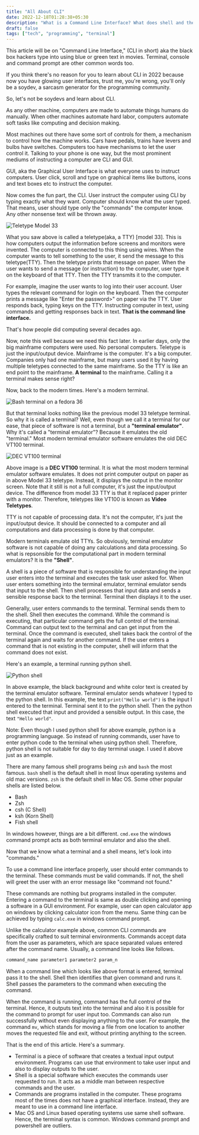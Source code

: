 ```yaml
---
title: "All About CLI"
date: 2022-12-18T01:28:38+05:30
description: "What is a Command Line Interface? What does shell and the means?"
draft: false
tags: ["tech", "programming", "terminal"]
---
```


This article will be on "Command Line Interface," (CLI in short) aka the black
box hackers type into using blue or green text in movies. Terminal, console and
command prompt are other common words too.

If you think there's no reason for you to learn about CLI in 2022 because now
you have glowing user interfaces, trust me, you're wrong, you'll only be a
soydev, a sarcasm generator for the programming community. 

So, let's not be soydevs and learn about CLI.

<div class="hr"></div>

As any other machine, computers are made to automate things humans do
manually. When other machines automate hard labor, computers automate soft
tasks like computing and decision making.

Most machines out there have some sort of controls for them, a mechanism to
control how the machine works.  Cars have pedals, trains have levers and bulbs
have switches. Computers too have mechanisms to let the user control it. Talking
to your phone is one way, but the most prominent mediums of instructing a
computer are CLI and GUI. 

GUI, aka the Graphical User Interface is what everyone uses to instruct
computers. User click, scroll and type on graphical items like buttons, icons
and text boxes etc to instruct the computer.

Now comes the fun part, the CLI. User instruct the computer using CLI by typing
exactly what they want. Computer should know what the user typed. That
means, user should type only the "commands" the computer know. Any other
nonsense text will be thrown away.

<div class="hr"></div>

![Teletype Model 33](teletype.webp)

What you saw above is called a teletype(aka, a TTY) [model 33]. This is how
computers output the information before screens and monitors were invented. The
computer is connected to this thing using wires. When the computer wants to tell
something to the user, it send the message to this teletype(TTY).  Then the
teletype prints that message on paper. When the user wants to send a message (or
instruction) to the computer, user type it on the keyboard of that TTY.  Then
the TTY transmits it to the computer.

For example, imagine the user wants to log into their user account. User types
the relevant command for login on the keyboard. Then the computer prints a
message like "Enter the password>" on paper via the TTY. User responds back,
typing keys on the TTY. Instructing computer in text, using commands and getting
responses back in text. **That is the command line interface.**

That's how people did computing several decades ago. 

Now, note this well because we need this fact later. In earlier days, only the
big mainframe computers were used. No personal computers. Teletype is just the
input/output device. Mainframe is the computer. It's a big computer. Companies
only had one mainframe, but many users used it by having multiple teletypes
connected to the same mainframe.  So the TTY is like an end point to the
mainframe. **A terminal** to the mainframe. Calling it a terminal makes sense
right?

<div class="hr"></div>

Now, back to the modern times. Here's a modern terminal.

![Bash terminal on a fedora 36](terminal-modern.webp)

But that terminal looks nothing like the previous model 33 teletype terminal.
So why it is called a terminal? Well, even though we call it a
terminal for our ease, that piece of software is not a terminal, but a
**"terminal emulator"**. Why it's called a "terminal emulator"? Because it
emulates the old "terminal." Most modern terminal emulator software emulates the
old DEC VT100 terminal.

![DEC VT100 terminal](VT100-terminal.webp)

Above image is a **DEC VT100** terminal. It is what the most modern terminal
emulator software emulates. It does not print computer output on paper as in
above Model 33 teletype. Instead, it displays the output in the monitor screen.
Note that it still is not a full computer, it's just the input/output device.
The difference from model 33 TTY is that it replaced paper printer with a
monitor. Therefore, teletypes like VT100 is known as **Video Teletypes**.

TTY is not capable of processing data. It's not the computer, it's just the
input/output device.  It should be connected to a computer and all computations
and data processing is done by that computer.

Modern terminals emulate old TTYs. So obviously, terminal emulator software
is not capable of doing any calculations and data processing. So what is 
repsonsible for the computational part in modern terminal emulators? It is the 
**"Shell"**.

A shell is a piece of software that is responsible for understanding the input
user enters into the terminal and executes the task user asked for. When user
enters something into the terminal emulator, terminal emulator sends that input to
the shell. Then shell processes that input data and sends a sensible response back
to the terminal. Terminal then displays it to the user. 

Generally, user enters commands to the terminal. Terminal sends them to the
shell.  Shell then executes the command. While the command is executing, that
particular command gets the full control of the terminal. Command can output
text to the terminal and can get input from the terminal. Once the command is
executed, shell takes back the control of the terminal again and waits for another
command.  If the user enters a command that is not existing in the computer,
shell will inform that the command does not exist. 

Here's an example, a terminal running python shell.

![Python shell](python-shell.webp)

In above example, the black background and white color text is created by the 
terminal emulator software. Terminal emulator sends whatever I typed to the
python shell.  In this example, the text `print("Hello world")` is the input I
entered to the terminal.  Terminal sent it to the python shell. Then the python
shell executed that input and provided a sensible output. In this case, the text
`"Hello world"`.

Note: Even though I used python shell for above example, python is a programming 
language. So instead of running commands, user have to enter python code to the
terminal when using python shell. Therefore, python shell is not suitable for 
day to day terminal usage. I used it above just as an example.

There are many famous shell programs being `zsh` and `bash` the most famous. 
`bash` shell is the default shell in most linux operating systems and old mac
versions. `zsh` is the default shell in Mac OS. Some other popular shells are 
listed below.

+ Bash
+ Zsh
+ csh (C Shell)
+ ksh (Korn Shell)
+ Fish shell

In windows however, things are a bit different. `cmd.exe` the windows command
prompt acts as both terminal emulator and also the shell.

<div class="hr"></div>

Now that we know what a terminal and a shell means, let's look into "commands."

To use a command line interface properly, user should enter commands to the
terminal.  These commands must be valid commands. If not, the shell will greet
the user with an error message like "command not found." 

These commands are nothing but programs installed in the computer. Entering a
command to the terminal is same as double clicking and opening a software in a
GUI environment. For example, user can open calculator app on windows by
clicking calculator icon from the menu. Same thing can be achieved by typing
`calc.exe` in windows command prompt.

Unlike the calculator example above, common CLI commands are specifically
crafted to suit terminal environments. Commands accept data from the user as
parameters, which are space separated values entered after the command name. 
Usually, a command line looks like follows.

```sh
command_name parameter1 parameter2 param_n
```

When a command line which looks like above format is entered, terminal pass it
to the shell. Shell then identifies that given command and runs it. Shell passes
the parameters to the command when executing the command.

When the command is running, command has the full control of  the terminal.
Hence, it outputs text into the terminal and also it is possible for the command
to prompt for user input too. Commands can also run successfully without even
displaying anything to the user.  For example, the command `mv`, which stands for
moving a file from one location to another moves the requested file and exit,
without printing anything to the screen.

<div class="hr"></div>

That is the end of this article. Here's a summary.

+ Terminal is a piece of software that creates a textual input output
environment. Programs can use that environment to take user input and also to
display outputs to the user.
+ Shell is a special software which executes the commands user requested to run.
It acts as a middle man between respective commands and the user.
+ Commands are programs installed in the computer. These programs most of the
times does not have a graphical interface. Instead, they are meant to use in a
command line interface.
+ Mac OS and Linux based operating systems use same shell software. Hence, the
terminal syntax is common. Windows command prompt and powershell are outliers.